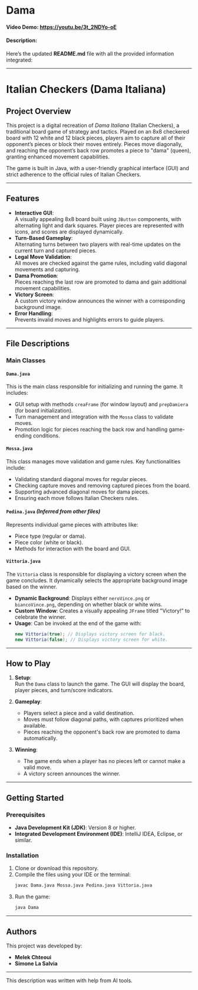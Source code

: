 # Dama
#### Video Demo:  <https://youtu.be/3t_2NDYo-oE>
#### Description:
Here’s the updated **README.md** file with all the provided information integrated:

---

# Italian Checkers (Dama Italiana)

## Project Overview

This project is a digital recreation of *Dama Italiana* (Italian Checkers), a traditional board game of strategy and tactics. Played on an 8x8 checkered board with 12 white and 12 black pieces, players aim to capture all of their opponent’s pieces or block their moves entirely. Pieces move diagonally, and reaching the opponent’s back row promotes a piece to "dama" (queen), granting enhanced movement capabilities.

The game is built in Java, with a user-friendly graphical interface (GUI) and strict adherence to the official rules of Italian Checkers.

---

## Features

- **Interactive GUI**:  
  A visually appealing 8x8 board built using `JButton` components, with alternating light and dark squares. Player pieces are represented with icons, and scores are displayed dynamically.  
- **Turn-Based Gameplay**:  
  Alternating turns between two players with real-time updates on the current turn and captured pieces.  
- **Legal Move Validation**:  
  All moves are checked against the game rules, including valid diagonal movements and capturing.  
- **Dama Promotion**:  
  Pieces reaching the last row are promoted to dama and gain additional movement capabilities.  
- **Victory Screen**:  
  A custom victory window announces the winner with a corresponding background image.  
- **Error Handling**:  
  Prevents invalid moves and highlights errors to guide players.  

---

## File Descriptions

### Main Classes

#### **`Dama.java`**
This is the main class responsible for initializing and running the game. It includes:  
- GUI setup with methods `creaFrame` (for window layout) and `prepDamiera` (for board initialization).  
- Turn management and integration with the `Mossa` class to validate moves.  
- Promotion logic for pieces reaching the back row and handling game-ending conditions.  

#### **`Mossa.java`**
This class manages move validation and game rules. Key functionalities include:  
- Validating standard diagonal moves for regular pieces.  
- Checking capture moves and removing captured pieces from the board.  
- Supporting advanced diagonal moves for dama pieces.  
- Ensuring each move follows Italian Checkers rules.  

#### **`Pedina.java`** *(Inferred from other files)*  
Represents individual game pieces with attributes like:  
- Piece type (regular or dama).  
- Piece color (white or black).  
- Methods for interaction with the board and GUI.

#### **`Vittoria.java`**
The `Vittoria` class is responsible for displaying a victory screen when the game concludes. It dynamically selects the appropriate background image based on the winner.  
- **Dynamic Background**: Displays either `neroVince.png` or `biancoVince.png`, depending on whether black or white wins.  
- **Custom Window**: Creates a visually appealing `JFrame` titled "Victory!" to celebrate the winner.  
- **Usage**: Can be invoked at the end of the game with:
  ```java
  new Vittoria(true); // Displays victory screen for black.
  new Vittoria(false); // Displays victory screen for white.
  ```

---

## How to Play

1. **Setup**:  
   Run the `Dama` class to launch the game. The GUI will display the board, player pieces, and turn/score indicators.  

2. **Gameplay**:  
   - Players select a piece and a valid destination.  
   - Moves must follow diagonal paths, with captures prioritized when available.  
   - Pieces reaching the opponent's back row are promoted to dama automatically.  

3. **Winning**:  
   - The game ends when a player has no pieces left or cannot make a valid move.  
   - A victory screen announces the winner.

---

## Getting Started

### Prerequisites
- **Java Development Kit (JDK)**: Version 8 or higher.  
- **Integrated Development Environment (IDE)**: IntelliJ IDEA, Eclipse, or similar.  

### Installation
1. Clone or download this repository.  
2. Compile the files using your IDE or the terminal:
   ```bash
   javac Dama.java Mossa.java Pedina.java Vittoria.java
   ```
3. Run the game:
   ```bash
   java Dama
   ```

---

## Authors

This project was developed by:  
- **Melek Chteoui**  
- **Simone La Salvia**

---

This description was written with help from AI tools.
